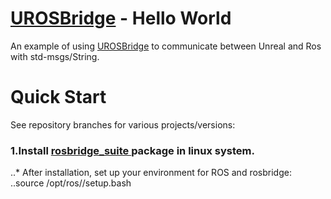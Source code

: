 

# [UROSBridge](https://github.com/robcog-iai/UROSBridge) - Hello World

An example of using [UROSBridge](https://github.com/robcog-iai/UROSBridge) to communicate between Unreal and Ros with std-msgs/String. 

# Quick Start

See repository branches for various projects/versions:

### 1.Install [rosbridge_suite ](http://wiki.ros.org/rosbridge_suite) package in linux system.
..* After installation, set up your environment for ROS and rosbridge: 
..source /opt/ros/<rosdistro>/setup.bash
